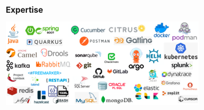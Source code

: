 <!---
title: Skills
--->

<!-- Skills Section -->
<section id="skills" class="section skills-section">
  <div class="section-content">
    <h2 class="section-heading">Expertise</h2>
    <div class="skills-content">
      <div class="skills-category">
        <img src="assets/img/techstack.png">
      </div>
    </div>
  </div>
</section>
